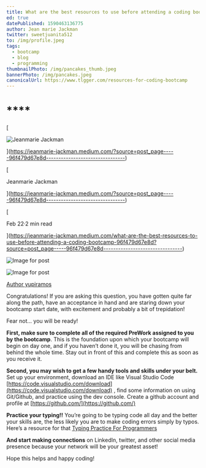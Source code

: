 ```yaml
---
title: What are the best resources to use before attending a coding bootcamp?
ed: true
datePublished: 1590463136775
author: Jean marie Jackman
twitter: sweetjuanita512
to: /img/profile.jpeg
tags:
  - bootcamp
  - blog
  - programming
thumbnailPhoto: /img/pancakes_thumb.jpeg
bannerPhoto: /img/pancakes.jpeg
canonicalUrl: https://www.tlgger.com/resources-for-coding-bootcamp
---
```


# ****

[

![Jeanmarie Jackman](https://miro.medium.com/fit/c/28/28/1*eQmkGSvjIA4tWAxDQ4tZIQ.jpeg)

](https://jeanmarie-jackman.medium.com/?source=post_page-----96f479d67e8d--------------------------------)

[

Jeanmarie Jackman

](https://jeanmarie-jackman.medium.com/?source=post_page-----96f479d67e8d--------------------------------)

[

Feb 22·2 min read

](https://jeanmarie-jackman.medium.com/what-are-the-best-resources-to-use-before-attending-a-coding-bootcamp-96f479d67e8d?source=post_page-----96f479d67e8d--------------------------------)

![Image for post](https://miro.medium.com/max/30/0*AxdTtEg7fnRJsu2V.jpg?q=20)

![Image for post](https://miro.medium.com/max/1024/0*AxdTtEg7fnRJsu2V.jpg)

[Author yupiramos](https://depositphotos.com/portfolio-1007566.html)

Congratulations! If you are asking this question, you have gotten quite far along the path, have an acceptance in hand and are staring down your bootcamp start date, with excitement and probably a bit of trepidation!

Fear not… you will be ready!

**First, make sure to complete all of the required PreWork assigned to you by the bootcamp**. This is the foundation upon which your bootcamp will begin on day one, and if you haven’t done it, you will be chasing from behind the whole time. Stay out in front of this and complete this as soon as you receive it.

**Second, you may wish to get a few handy tools and skills under your belt.** Set up your environment, download an IDE like Visual Studio Code [https://code.visualstudio.com/download](https://code.visualstudio.com/download) , find some information on using Git/Github, and practice using the dev console. Create a github account and profile at [https://github.com/](https://github.com/)

**Practice your typing!!** You’re going to be typing code all day and the better your skills are, the less likely you are to make coding errors simply by typos. Here’s a resource for that [Typing Practice For Programmers](https://typing.io/)

**And start making connections** on LinkedIn, twitter, and other social media presence because your network will be your greatest asset!

Hope this helps and happy coding!
